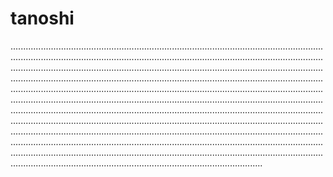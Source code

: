 # tanoshi
........................................................................................................................................................................................................................................................................................................................................................................................................................................................................................................................................................................................................................................................................................................................................................................................................................................................................................................................................................................................................................................................................................................................................................................................................................................................................................................................................................................................................................................................................................................................